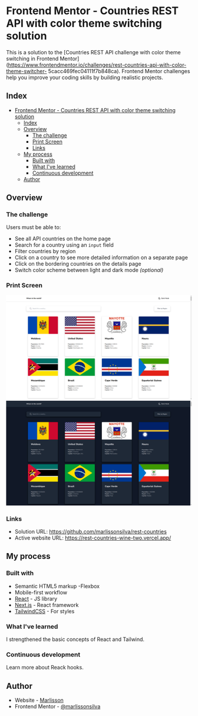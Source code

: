 # Frontend Mentor - Countries REST API with color theme switching solution

This is a solution to the [Countries REST API challenge with color theme switching in Frontend Mentor](https://www.frontendmentor.io/challenges/rest-countries-api-with-color-theme-switcher- 5cacc469fec04111f7b848ca). Frontend Mentor challenges help you improve your coding skills by building realistic projects.

## Index

- [Frontend Mentor - Countries REST API with color theme switching solution](#frontend-mentor---countries-rest-api-with-color-theme-switching-solution)
  - [Index](#index)
  - [Overview](#overview)
    - [The challenge](#the-challenge)
    - [Print Screen](#print-screen)
    - [Links](#links)
  - [My process](#my-process)
    - [Built with](#built-with)
    - [What I've learned](#what-ive-learned)
    - [Continuous development](#continuous-development)
  - [Author](#author)


## Overview

### The challenge

Users must be able to:

- See all API countries on the home page
- Search for a country using an `input` field
- Filter countries by region
- Click on a country to see more detailed information on a separate page
- Click on the bordering countries on the details page
- Switch color scheme between light and dark mode *(optional)*

### Print Screen

![](./public/rest-countries.png)
![](./public/rest-countries-dark.png)


### Links

- Solution URL: https://github.com/marlissonsilva/rest-countries
- Active website URL: https://rest-countries-wine-two.vercel.app/

## My process

### Built with

- Semantic HTML5 markup
-Flexbox
- Mobile-first workflow
- [React](https://reactjs.org/) - JS library
- [Next.js](https://nextjs.org/) - React framework
- [TailwindCSS](https://tailwindcss.com/) - For styles


### What I've learned
I strengthened the basic concepts of React and Tailwind.


### Continuous development
Learn more about Reack hooks.


## Author

- Website - [Marlisson](https://marlissonsilva.com.br/)
- Frontend Mentor - [@marlissonsilva](https://www.frontendmentor.io/profile/marlissonsilva)